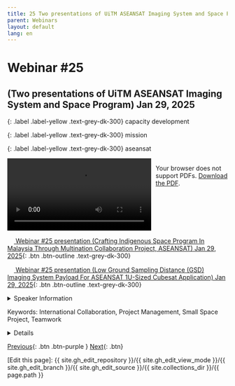 ```yaml
---
title: 25 Two presentations of UiTM ASEANSAT Imaging System and Space Program
parent: Webinars
layout: default
lang: en
---
```


# Webinar #25
## (Two presentations of UiTM ASEANSAT Imaging System and Space Program) Jan 29, 2025

{: .label .label-yellow .text-grey-dk-300}
capacity development

{: .label .label-yellow .text-grey-dk-300}
mission

{: .label .label-yellow .text-grey-dk-300}
aseansat

<div style="display: flex; gap: 10px; align-items: flex-start;">
  <!-- Video Section -->
  <div style="flex: 2; max-width: 66%;">
    <video controls width="100%" height="auto">
      <source src="https://birds-project.com/open-source/video/birds_bus_opensource_webinar_25.mp4" type="video/mp4">
      Your browser does not support the video tag.
    </video>
  </div>

  <!-- Chat Section -->
  <div style="flex: 1; max-width: 33%;">
    <object 
      data="https://birds-project.com/open-source/pdf/BIRDS_BUS_Opensource_24_chat.pdf" 
      width="100%" 
      height="275px">
      <p>Your browser does not support PDFs. <a href="https://birds-project.com/open-source/pdf/BIRDS_BUS_Opensource_24_chat.pdf">Download the PDF</a>.</p>
    </object>
  </div>
</div>

<!-- Download Presentation  -->
[<img src="https://raw.githubusercontent.com/FortAwesome/Font-Awesome/6.x/svgs/regular/circle-down.svg" width="15" height="15"> Webinar #25 presentation (Crafting Indigenous Space Program In Malaysia Through Multination Collaboration Project, ASEANSAT) Jan 29, 2025](https://birds-project.com/open-source/pdf/birds_bus_opensource_webinar_25_1.pdf){: .btn .btn-outline .text-grey-dk-300}

[<img src="https://raw.githubusercontent.com/FortAwesome/Font-Awesome/6.x/svgs/regular/circle-down.svg" width="15" height="15"> Webinar #25 presentation (Low Ground Sampling Distance (GSD) Imaging System Payload For ASEANSAT 1U-Sized Cubesat Application) Jan 29, 2025](https://birds-project.com/open-source/pdf/birds_bus_opensource_webinar_25_2.pdf){: .btn .btn-outline .text-grey-dk-300}

<details markdown="block">
<summary>Speaker Information</summary>
Ir. Dr. Mohamad Huzaimy Jusoh is a Professor in School of Electrical Engineering,
Universiti Teknologi MARA (UiTM), Shah Alam, Malaysia. He joined UiTM since
2007 after completing his M.Eng in Computer and Communication from Universiti
Kebangsaan Malaysia (UKM). He obtained his Doctorate from Kyushu University,
Japan, for research in Space and Earth Electromagnetism in 2013. As an
academician, he has supervised more than 20 postgraduate students, led more
than 10 research grants, and published over 100 publications. His research interest
are Satellite Engineering and System, Space and Earth Electromagnetism and
Wireless Instrumentation and Communication Systems. He has been appointed as
Visiting Professor at Kyushu Institute of Technology, Japan since 2018 until now.
Other than his career at university, Dr Mohamad Huzaimy holds positions as CoChairman, Visiting Engineer and Technical Consultant at several satellite-related
companies and ministry level in special projects such as Space Weather mitigation
and National Satellite project.





Dr. Fatimah Zaharah Ali is a senior lecturer at College of Engineering, Universiti Teknologi MARA (UiTM),
Malaysia since 2012. She obtained her Bachelor of Engineering (Honours) in Electrical and Electronics from
Universiti Teknologi Petronas (UTP), Perak, Malaysia in 2009; MSc. in Telecommunication and Information
Engineering from Universiti Teknologi MARA (UiTM), Selangor, Malaysia in 2012; and PhD in Electrical
Engineering, UiTM, Selangor, Malaysia in 2023. She also had worked as an Assistant Manager in Telekom
Malaysia (TM) Berhad in 2010 for a year before she pursued her master’s degree.
Her study in Communication Engineering has led her to start the research in satellite field for doctorate
degree. Her thesis was on the complete process on developing the imaging mission system payload with high
resolution for the application of 1U-sized CubeSat; which also includes the integration and space
environments tests with the other subsystems boards of the satellite.
In 2021, she was appointed as Project Manager for the international collaborative project, ASEANSAT, with
associates from Philippines, Thailand, Ministry of Science, Technology, and Innovation (MOSTI), and
Malaysian Space Agency (MYSA). ASEANSAT is the project of developing and launching the second satellite
CubeSat of UiTM, local to Malaysia. Apart of managing the project, she was responsible for the camera
mission, satellite testing and integration, satellite registration, licensing, and frequency coordination. When
she was appointed as UiTM Ground Station Manager in 2019, she had actively participated in the BIRDS
Ground Station Workshops and as Malaysian Editor for BIRDS Project Newsletter, representing UiTM and
Malaysia. Due to her commitment and enthusiasm in satellite field, Fatimah was invited by various local and
international organizations where she readily shared her experience and insights in the space and satellite
field. Moreover, she was invited by NASA-associated Indian Institute of Technology Madras (IITM) to be part
of the Working Group Member on International Collaboration in Space Technology Conclave that was held in
Chennai, India, in 2022. In 2023, she was appointed as expert consultant and panel reviewer for Nanosatellite
Development Project by MYSA. Recently, she was appointed as Malaysia Point-of-Contact (POC) for UNISECGlobal to ensure the space activities in the country is sustained in line with the goal of the consortium to
provide space education to all around the world. 
</details>

Keywords: International Collaboration, Project Management, Small Space Project, Teamwork

<details markdown="block">
<summary>Details</summary>
This webinar features two presentations from researchers at Universiti Teknologi MARA (UiTM), Malaysia, on the ASEANSAT project.
Prof. Ir. Dr. Mohamad Huzaimy Jusoh presents Malaysia’s approach to developing an indigenous space program through the multinational ASEANSAT collaboration.
Dr. Fatimah Zaharah Ali discusses the design of a low Ground Sampling Distance (GSD) imaging payload for 1U-sized CubeSat applications.
Together, they highlight regional cooperation and innovative imaging solutions for small satellites.
</details>

[Previous]({{site.url}}//resources/webinars/webinar-24){: .btn .btn-purple }
[Next]({{site.url}}/resources/webinars/webinar-26){: .btn}

[Edit this page]:  {{ site.gh_edit_repository }}/{{ site.gh_edit_view_mode }}/{{ site.gh_edit_branch }}/{{ site.gh_edit_source }}/{{ site.collections_dir }}/{{ page.path }}
